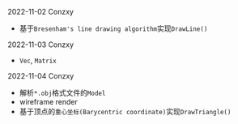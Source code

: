 2022-11-02 Conzxy
* 基于`Bresenham's line drawing algorithm`实现`DrawLine()`

2022-11-03 Conzxy
* `Vec`, `Matrix`

2022-11-04 Conzxy
* 解析`*.obj`格式文件的`Model`
* wireframe render
* 基于顶点的`重心坐标(Barycentric coordinate)`实现`DrawTriangle()`
